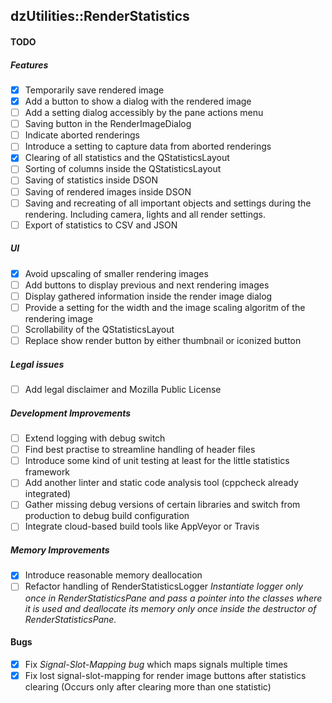 dzUtilities::RenderStatistics
---

#### TODO

##### Features
+ [x] Temporarily save rendered image
+ [x] Add a button to show a dialog with the rendered image
+ [ ] Add a setting dialog accessibly by the pane actions menu
+ [ ] Saving button in the RenderImageDialog
+ [ ] Indicate aborted renderings
+ [ ] Introduce a setting to capture data from aborted renderings
+ [x] Clearing of all statistics and the QStatisticsLayout
+ [ ] Sorting of columns inside the QStatisticsLayout
+ [ ] Saving of statistics inside DSON
+ [ ] Saving of rendered images inside DSON
+ [ ] Saving and recreating of all important objects and settings 
      during the rendering. Including camera, lights and all render settings.
+ [ ] Export of statistics to CSV and JSON

##### UI
+ [x] Avoid upscaling of smaller rendering images
+ [ ] Add buttons to display previous and next rendering images
+ [ ] Display gathered information inside the render image dialog
+ [ ] Provide a setting for the width and the image scaling algoritm of the rendering image
+ [ ] Scrollability of the QStatisticsLayout
+ [ ] Replace show render button by either thumbnail or iconized button

##### Legal issues
+ [ ] Add legal disclaimer and Mozilla Public License

##### Development Improvements
+ [ ] Extend logging with debug switch
+ [ ] Find best practise to streamline handling of header files
+ [ ] Introduce some kind of unit testing at least for the little statistics framework
+ [ ] Add another linter and static code analysis tool (cppcheck already integrated)
+ [ ] Gather missing debug versions of certain libraries and switch 
      from production to debug build configuration
+ [ ] Integrate cloud-based build tools like AppVeyor or Travis

##### Memory Improvements
+ [x] Introduce reasonable memory deallocation
+ [ ] Refactor handling of RenderStatisticsLogger
      _Instantiate logger only once in RenderStatisticsPane and pass
      a pointer into the classes where it is used and deallocate its
      memory only once inside the destructor of RenderStatisticsPane._

#### Bugs
+ [x] Fix *Signal-Slot-Mapping bug* which maps signals multiple times
+ [x] Fix lost signal-slot-mapping for render image buttons after statistics clearing
      (Occurs only after clearing more than one statistic)